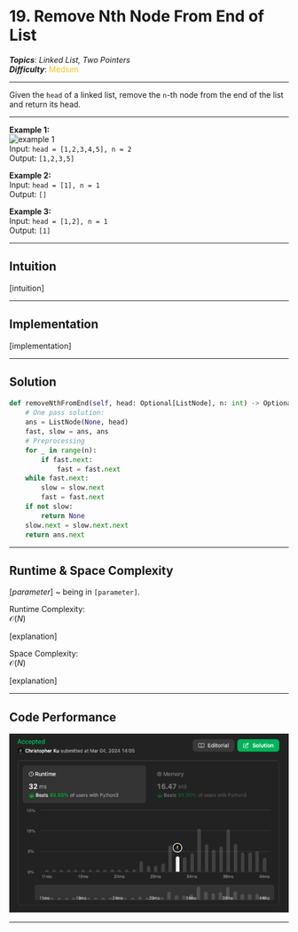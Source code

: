 # 19. Remove Nth Node From End of List
***Topics***: *Linked List, Two Pointers*  
***Difficulty***: <span style="color: #fac31d;">Medium</span>
<!-- green: #46c6c2, yellow: #fac31d, red: #f8615c-->
---
Given the `head` of a linked list, remove the `n`-th node from the end of the list and return its head.

---
**Example 1:**  
![example 1](https://assets.leetcode.com/uploads/2020/10/03/remove_ex1.jpg)  
Input: `head = [1,2,3,4,5], n = 2`  
Output: `[1,2,3,5]`  

**Example 2:**  
Input: `head = [1], n = 1`  
Output: `[]`  

**Example 3:**  
Input: `head = [1,2], n = 1`  
Output: `[1]`  


---
## Intuition
[intuition]

---
## Implementation
[implementation]

---
## Solution
```python
def removeNthFromEnd(self, head: Optional[ListNode], n: int) -> Optional[ListNode]:
    # One pass solution:
    ans = ListNode(None, head)
    fast, slow = ans, ans
    # Preprocessing
    for _ in range(n):
        if fast.next:
            fast = fast.next
    while fast.next:
        slow = slow.next
        fast = fast.next
    if not slow:
        return None
    slow.next = slow.next.next
    return ans.next
```
---
## Runtime & Space Complexity
$[parameter]$ ~ being in `[parameter]`.  

Runtime Complexity:  
$\mathcal{O}(N)$

[explanation]

Space Complexity:  
$\mathcal{O}(N)$

[explanation]

---
## Code Performance
![19 code performance](../../resources/code-performances/lc-19.png)

---